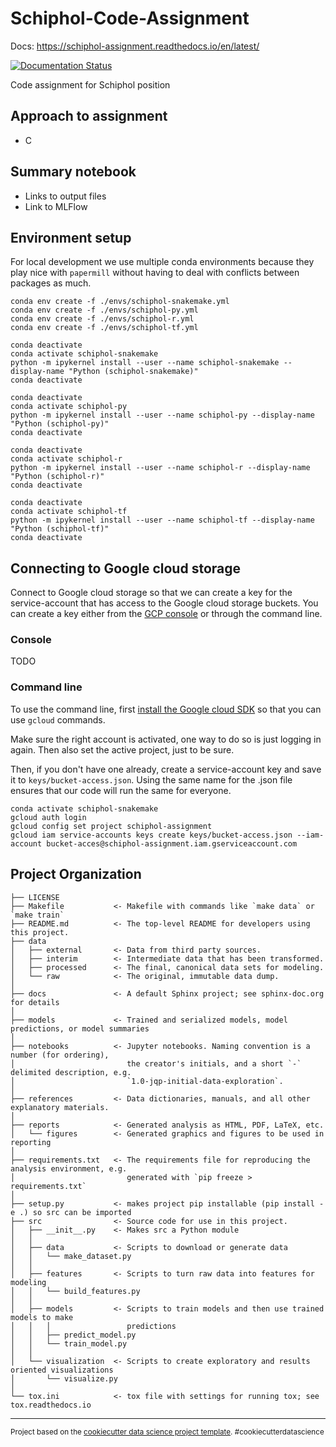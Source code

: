 Schiphol-Code-Assignment
==============================

Docs: https://schiphol-assignment.readthedocs.io/en/latest/

[![Documentation Status](https://readthedocs.org/projects/schiphol-assignment/badge/?version=latest)](https://schiphol-assignment.readthedocs.io/en/latest/?badge=latest)

Code assignment for Schiphol position

## Approach to assignment 

- C

## Summary notebook

- Links to output files
- Link to MLFlow



## Environment setup

For local development we use multiple conda environments because they play nice with `papermill` without having to deal with conflicts between packages as much.

```
conda env create -f ./envs/schiphol-snakemake.yml
conda env create -f ./envs/schiphol-py.yml
conda env create -f ./envs/schiphol-r.yml
conda env create -f ./envs/schiphol-tf.yml

conda deactivate
conda activate schiphol-snakemake
python -m ipykernel install --user --name schiphol-snakemake --display-name "Python (schiphol-snakemake)"
conda deactivate

conda deactivate
conda activate schiphol-py
python -m ipykernel install --user --name schiphol-py --display-name "Python (schiphol-py)"
conda deactivate

conda deactivate
conda activate schiphol-r
python -m ipykernel install --user --name schiphol-r --display-name "Python (schiphol-r)"
conda deactivate

conda deactivate
conda activate schiphol-tf
python -m ipykernel install --user --name schiphol-tf --display-name "Python (schiphol-tf)"
conda deactivate
```

## Connecting to Google cloud storage

Connect to Google cloud storage so that we can create a key for the service-account that has access to the
Google cloud storage buckets. You can create a key either from the [GCP console](https://console.cloud.google.com/) or through the command line.

### Console

TODO

### Command line

To use the command line, first [install the Google cloud SDK](https://cloud.google.com/sdk/docs/#install_the_latest_cloud_tools_version_cloudsdk_current_version) so that you can use `gcloud` commands.

Make sure the right account is activated, one way to do so is just logging in again.
Then also set the active project, just to be sure.

Then, if you don't have one already, create a service-account key and save it to `keys/bucket-access.json`. Using the same name for the .json file
ensures that our code will run the same for everyone.

```
conda activate schiphol-snakemake
gcloud auth login
gcloud config set project schiphol-assignment
gcloud iam service-accounts keys create keys/bucket-access.json --iam-account bucket-acces@schiphol-assignment.iam.gserviceaccount.com
```


Project Organization
------------

    ├── LICENSE
    ├── Makefile           <- Makefile with commands like `make data` or `make train`
    ├── README.md          <- The top-level README for developers using this project.
    ├── data
    │   ├── external       <- Data from third party sources.
    │   ├── interim        <- Intermediate data that has been transformed.
    │   ├── processed      <- The final, canonical data sets for modeling.
    │   └── raw            <- The original, immutable data dump.
    │
    ├── docs               <- A default Sphinx project; see sphinx-doc.org for details
    │
    ├── models             <- Trained and serialized models, model predictions, or model summaries
    │
    ├── notebooks          <- Jupyter notebooks. Naming convention is a number (for ordering),
    │                         the creator's initials, and a short `-` delimited description, e.g.
    │                         `1.0-jqp-initial-data-exploration`.
    │
    ├── references         <- Data dictionaries, manuals, and all other explanatory materials.
    │
    ├── reports            <- Generated analysis as HTML, PDF, LaTeX, etc.
    │   └── figures        <- Generated graphics and figures to be used in reporting
    │
    ├── requirements.txt   <- The requirements file for reproducing the analysis environment, e.g.
    │                         generated with `pip freeze > requirements.txt`
    │
    ├── setup.py           <- makes project pip installable (pip install -e .) so src can be imported
    ├── src                <- Source code for use in this project.
    │   ├── __init__.py    <- Makes src a Python module
    │   │
    │   ├── data           <- Scripts to download or generate data
    │   │   └── make_dataset.py
    │   │
    │   ├── features       <- Scripts to turn raw data into features for modeling
    │   │   └── build_features.py
    │   │
    │   ├── models         <- Scripts to train models and then use trained models to make
    │   │   │                 predictions
    │   │   ├── predict_model.py
    │   │   └── train_model.py
    │   │
    │   └── visualization  <- Scripts to create exploratory and results oriented visualizations
    │       └── visualize.py
    │
    └── tox.ini            <- tox file with settings for running tox; see tox.readthedocs.io


--------

<p><small>Project based on the <a target="_blank" href="https://drivendata.github.io/cookiecutter-data-science/">cookiecutter data science project template</a>. #cookiecutterdatascience</small></p>
